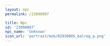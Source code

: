 ```yaml
---
layout: npc
permalink: /23090007

title: Npc
id: '23090007'
npc_name: 'Unknown'
icon_url: 'portrait/mob/02030005_balrog_p.png'
---
```

